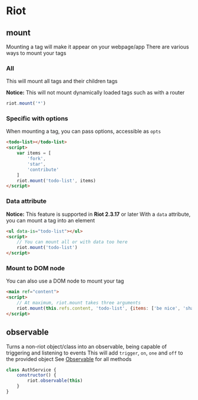 # Riot

## mount

Mounting a tag will make it appear on your webpage/app
There are various ways to mount your tags

### All

This will mount all tags and their children tags

**Notice:** This will not mount dynamically loaded tags such as with a router

```js
riot.mount('*')
```

### Specific with options

When mounting a tag, you can pass options, accessible as `opts`

```html
<todo-list></todo-list>
<script>
    var items = [
        'fork',
        'star',
        'contribute'
    ]
    riot.mount('todo-list', items)
</script>
```

### Data attribute

**Notice:** This feature is supported in **Riot 2.3.17** or later
With a `data` attribute, you can mount a tag into an element

```html
<ul data-is="todo-list"></ul>
<script>
    // You can mount all or with data too here
    riot.mount('todo-list')
</script>
```


### Mount to DOM node

You can also use a DOM node to mount your tag

```html
<main ref="content">
<script>
    // At maximum, riot.mount takes three arguments
    riot.mount(this.refs.content, 'todo-list', {items: ['be nice', 'share your knowledge', 'give feedback']})
</script>
```


## observable

Turns a non-riot object/class into an observable, being capable of triggering and listening to events
This will add `trigger`, `on`, `one` and `off` to the provided object
See [Observable](#observable) for all methods

```js
class AuthService {
    constructor() {
        riot.observable(this)
    }
}
```
